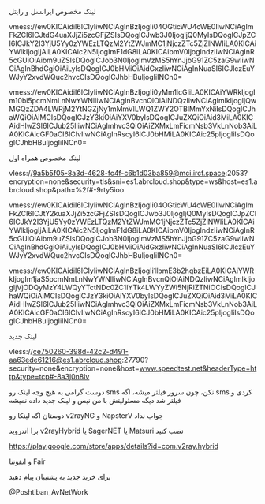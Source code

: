  لینک مخصوص ایرانسل و رایتل

vmess://ew0KICAidiI6ICIyIiwNCiAgInBzIjogIi04OGticWU4cWE0IiwNCiAgImFkZCI6ICJtdG4uaXJjZi5zcGFjZSIsDQogICJwb3J0IjogIjQ0MyIsDQogICJpZCI6ICJkY2I3YjU5Yy0zYWEzLTQzM2YtZWJmMC1jNjczZTc5ZjZlNWIiLA0KICAiYWlkIjogIjAiLA0KICAic2N5IjogImF1dG8iLA0KICAibmV0IjogIndzIiwNCiAgInR5cGUiOiAibm9uZSIsDQogICJob3N0IjogImVzMS5hYnJjbG91ZC5zaG9wIiwNCiAgInBhdGgiOiAiLyIsDQogICJ0bHMiOiAidGxzIiwNCiAgInNuaSI6ICJlczEuYWJyY2xvdWQuc2hvcCIsDQogICJhbHBuIjogIiINCn0=


vmess://ew0KICAidiI6ICIyIiwNCiAgInBzIjogIi0yMm1icGIiLA0KICAiYWRkIjogIm10bi5pcmNmLnNwYWNlIiwNCiAgInBvcnQiOiAiNDQzIiwNCiAgImlkIjogIjQwMGQzZDA4LWRjM2YtNGZjNy1mMmVlLWQ1ZWY2OTBlMmYxNiIsDQogICJhaWQiOiAiMCIsDQogICJzY3kiOiAiYXV0byIsDQogICJuZXQiOiAid3MiLA0KICAidHlwZSI6ICJub25lIiwNCiAgImhvc3QiOiAiZXMxLmFicmNsb3VkLnNob3AiLA0KICAicGF0aCI6ICIvIiwNCiAgInRscyI6ICJ0bHMiLA0KICAic25pIjogIiIsDQogICJhbHBuIjogIiINCn0=



لینک مخصوص همراه اول

vless://9a5b5f05-8a3d-4628-fc4f-c6b1d03ba859@mci.ircf.space:2053?encryption=none&security=tls&sni=es1.abrcloud.shop&type=ws&host=es1.abrcloud.shop&path=%2f#-9rty5ioo



vmess://ew0KICAidiI6ICIyIiwNCiAgInBzIjogIi04OGticWU4cWE0IiwNCiAgImFkZCI6ICJtY2kuaXJjZi5zcGFjZSIsDQogICJwb3J0IjogIjQ0MyIsDQogICJpZCI6ICJkY2I3YjU5Yy0zYWEzLTQzM2YtZWJmMC1jNjczZTc5ZjZlNWIiLA0KICAiYWlkIjogIjAiLA0KICAic2N5IjogImF1dG8iLA0KICAibmV0IjogIndzIiwNCiAgInR5cGUiOiAibm9uZSIsDQogICJob3N0IjogImVzMS5hYnJjbG91ZC5zaG9wIiwNCiAgInBhdGgiOiAiLyIsDQogICJ0bHMiOiAidGxzIiwNCiAgInNuaSI6ICJlczEuYWJyY2xvdWQuc2hvcCIsDQogICJhbHBuIjogIiINCn0=

vmess://ew0KICAidiI6ICIyIiwNCiAgInBzIjogIi1lbmE3b2hqbzEiLA0KICAiYWRkIjogIm1jaS5pcmNmLnNwYWNlIiwNCiAgInBvcnQiOiAiNDQzIiwNCiAgImlkIjogIjVjODQyMzY4LWQyYTctNDc0ZC1lYTk4LWYyZWI5NjRlZTNiOCIsDQogICJhaWQiOiAiMCIsDQogICJzY3kiOiAiYXV0byIsDQogICJuZXQiOiAid3MiLA0KICAidHlwZSI6ICJub25lIiwNCiAgImhvc3QiOiAiZXMxLmFicmNsb3VkLnNob3AiLA0KICAicGF0aCI6ICIvIiwNCiAgInRscyI6ICJ0bHMiLA0KICAic25pIjogIiIsDQogICJhbHBuIjogIiINCn0=




لینک جدید

vless://ce750260-398d-42c2-d491-aa63ede61216@es1.abrcloud.shop:27790?security=none&encryption=none&host=www.speedtest.net&headerType=http&type=tcp#-8a3j0n8lv



دوست گرامی به هیچ وجه لینک رو sms نکن، چون سرور فیلتر میشه، اگه sms  کردی و فیلتر شد دیگه مسئولیتش با من نیس و لینک جدید داده نمیشه


دوستان اگه لینکا رو v2rayNG و NapsterV جواب نداد

برا اندروید  v2rayHybrid یا SagerNET یا Matsuri نصب کنید 

https://play.google.com/store/apps/details?id=com.v2ray.hybrid

و ایفونیا Fair





برای خرید جدید به پشتیبان پیام دهید

@Poshtiban_AvNetWork
